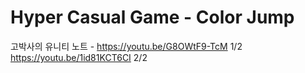 # Hyper Casual Game - Color Jump
 고박사의 유니티 노트 - https://youtu.be/G8OWtF9-TcM 1/2
                       https://youtu.be/1id81KCT6CI 2/2
 
